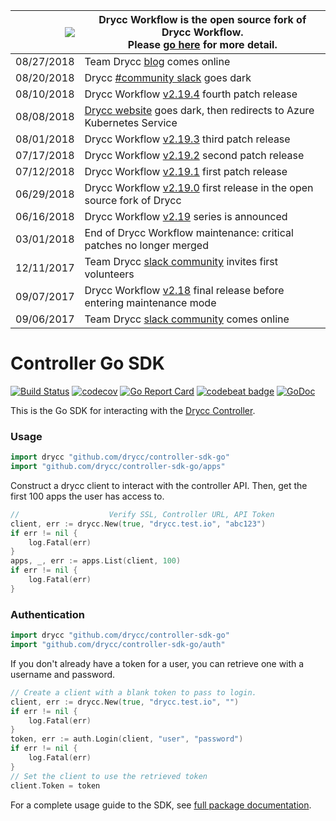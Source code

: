 
|![](https://upload.wikimedia.org/wikipedia/commons/thumb/4/4c/Anchor_pictogram_yellow.svg/156px-Anchor_pictogram_yellow.svg.png) | Drycc Workflow is the open source fork of Drycc Workflow.<br />Please [go here](https://www.drycc.com/) for more detail. |
|---:|---|
| 08/27/2018 | Team Drycc [blog][] comes online |
| 08/20/2018 | Drycc [#community slack][] goes dark |
| 08/10/2018 | Drycc Workflow [v2.19.4][] fourth patch release |
| 08/08/2018 | [Drycc website][] goes dark, then redirects to Azure Kubernetes Service |
| 08/01/2018 | Drycc Workflow [v2.19.3][] third patch release |
| 07/17/2018 | Drycc Workflow [v2.19.2][] second patch release |
| 07/12/2018 | Drycc Workflow [v2.19.1][] first patch release |
| 06/29/2018 | Drycc Workflow [v2.19.0][] first release in the open source fork of Drycc |
| 06/16/2018 | Drycc Workflow [v2.19][] series is announced |
| 03/01/2018 | End of Drycc Workflow maintenance: critical patches no longer merged |
| 12/11/2017 | Team Drycc [slack community][] invites first volunteers |
| 09/07/2017 | Drycc Workflow [v2.18][] final release before entering maintenance mode |
| 09/06/2017 | Team Drycc [slack community][] comes online |

# Controller Go SDK
[![Build Status](https://ci.drycc.cc/buildStatus/icon?job=Drycc/controller-sdk-go/master)](https://ci.drycc.cc/job/Drycc/job/controller-sdk-go/job/master/)
[![codecov](https://codecov.io/gh/drycc/controller-sdk-go/branch/master/graph/badge.svg)](https://codecov.io/gh/drycc/controller-sdk-go)
[![Go Report Card](https://goreportcard.com/badge/github.com/drycc/controller-sdk-go)](https://goreportcard.com/report/github.com/drycc/controller-sdk-go)
[![codebeat badge](https://codebeat.co/badges/2fdee091-714d-4860-ab19-dba7587a3158)](https://codebeat.co/projects/github-com-drycc-controller-sdk-go)
[![GoDoc](https://godoc.org/github.com/drycc/controller-sdk-go?status.svg)](https://godoc.org/github.com/drycc/controller-sdk-go)

This is the Go SDK for interacting with the [Drycc Controller](https://github.com/drycc/controller).

### Usage

```go
import drycc "github.com/drycc/controller-sdk-go"
import "github.com/drycc/controller-sdk-go/apps"
```

Construct a drycc client to interact with the controller API. Then, get the first 100 apps the user has access to.

```go
//                    Verify SSL, Controller URL, API Token
client, err := drycc.New(true, "drycc.test.io", "abc123")
if err != nil {
    log.Fatal(err)
}
apps, _, err := apps.List(client, 100)
if err != nil {
    log.Fatal(err)
}
```

### Authentication

```go
import drycc "github.com/drycc/controller-sdk-go"
import "github.com/drycc/controller-sdk-go/auth"
```

If you don't already have a token for a user, you can retrieve one with a username and password.

```go
// Create a client with a blank token to pass to login.
client, err := drycc.New(true, "drycc.test.io", "")
if err != nil {
    log.Fatal(err)
}
token, err := auth.Login(client, "user", "password")
if err != nil {
    log.Fatal(err)
}
// Set the client to use the retrieved token
client.Token = token
```

For a complete usage guide to the SDK, see [full package documentation](https://godoc.org/github.com/drycc/controller-sdk-go).

[v2.18]: https://github.com/drycc/workflow/releases/tag/v2.18.0
[k8s-home]: http://kubernetes.io
[install-k8s]: http://kubernetes.io/gettingstarted/
[mkdocs]: http://www.mkdocs.org/
[issues]: https://github.com/drycc/workflow/issues
[prs]: https://github.com/drycc/workflow/pulls
[Drycc website]: http://drycc.com/
[blog]: https://blog.drycc.info/blog/
[#community slack]: https://slack.drycc.cc/
[slack community]: https://slack.drycc.com/
[v2.18]: https://github.com/drycc/workflow/releases/tag/v2.18.0
[v2.19]: https://web.drycc.com
[v2.19.0]: https://gist.github.com/Cryptophobia/24c204583b18b9fc74c629fb2b62dfa3/revisions
[v2.19.1]: https://github.com/drycc/workflow/releases/tag/v2.19.1
[v2.19.2]: https://github.com/drycc/workflow/releases/tag/v2.19.2
[v2.19.3]: https://github.com/drycc/workflow/releases/tag/v2.19.3
[v2.19.4]: https://github.com/drycc/workflow/releases/tag/v2.19.4
